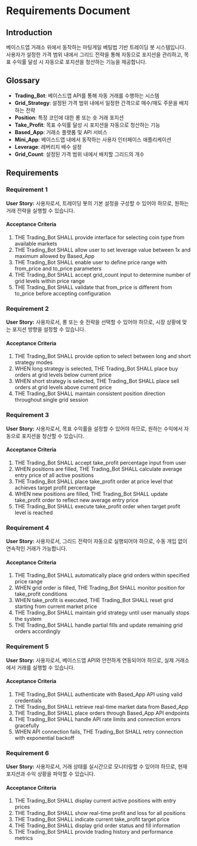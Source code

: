 # Requirements Document

## Introduction

베이스드앱 거래소 위에서 동작하는 마팅게일 베팅법 기반 트레이딩 봇 시스템입니다. 사용자가 설정한 가격 범위 내에서 그리드 전략을 통해 자동으로 포지션을 관리하고, 목표 수익률 달성 시 자동으로 포지션을 청산하는 기능을 제공합니다.

## Glossary

- **Trading_Bot**: 베이스드앱 API를 통해 자동 거래를 수행하는 시스템
- **Grid_Strategy**: 설정된 가격 범위 내에서 일정한 간격으로 매수/매도 주문을 배치하는 전략
- **Position**: 특정 코인에 대한 롱 또는 숏 거래 포지션
- **Take_Profit**: 목표 수익률 달성 시 포지션을 자동으로 청산하는 기능
- **Based_App**: 거래소 플랫폼 및 API 서비스
- **Mini_App**: 베이스드앱 내에서 동작하는 사용자 인터페이스 애플리케이션
- **Leverage**: 레버리지 배수 설정
- **Grid_Count**: 설정된 가격 범위 내에서 배치할 그리드의 개수

## Requirements

### Requirement 1

**User Story:** 사용자로서, 트레이딩 봇의 기본 설정을 구성할 수 있어야 하므로, 원하는 거래 전략을 실행할 수 있습니다.

#### Acceptance Criteria

1. THE Trading_Bot SHALL provide interface for selecting coin type from available markets
2. THE Trading_Bot SHALL allow user to set leverage value between 1x and maximum allowed by Based_App
3. THE Trading_Bot SHALL enable user to define price range with from_price and to_price parameters
4. THE Trading_Bot SHALL accept grid_count input to determine number of grid levels within price range
5. THE Trading_Bot SHALL validate that from_price is different from to_price before accepting configuration

### Requirement 2

**User Story:** 사용자로서, 롱 또는 숏 전략을 선택할 수 있어야 하므로, 시장 상황에 맞는 포지션 방향을 설정할 수 있습니다.

#### Acceptance Criteria

1. THE Trading_Bot SHALL provide option to select between long and short strategy modes
2. WHEN long strategy is selected, THE Trading_Bot SHALL place buy orders at grid levels below current price
3. WHEN short strategy is selected, THE Trading_Bot SHALL place sell orders at grid levels above current price
4. THE Trading_Bot SHALL maintain consistent position direction throughout single grid session

### Requirement 3

**User Story:** 사용자로서, 목표 수익률을 설정할 수 있어야 하므로, 원하는 수익에서 자동으로 포지션을 청산할 수 있습니다.

#### Acceptance Criteria

1. THE Trading_Bot SHALL accept take_profit percentage input from user
2. WHEN positions are filled, THE Trading_Bot SHALL calculate average entry price of all active positions
3. THE Trading_Bot SHALL place take_profit order at price level that achieves target profit percentage
4. WHEN new positions are filled, THE Trading_Bot SHALL update take_profit order to reflect new average entry price
5. THE Trading_Bot SHALL execute take_profit order when target profit level is reached

### Requirement 4

**User Story:** 사용자로서, 그리드 전략이 자동으로 실행되어야 하므로, 수동 개입 없이 연속적인 거래가 가능합니다.

#### Acceptance Criteria

1. THE Trading_Bot SHALL automatically place grid orders within specified price range
2. WHEN grid order is filled, THE Trading_Bot SHALL monitor position for take_profit conditions
3. WHEN take_profit is executed, THE Trading_Bot SHALL reset grid starting from current market price
4. THE Trading_Bot SHALL maintain grid strategy until user manually stops the system
5. THE Trading_Bot SHALL handle partial fills and update remaining grid orders accordingly

### Requirement 5

**User Story:** 사용자로서, 베이스드앱 API와 안전하게 연동되어야 하므로, 실제 거래소에서 거래를 실행할 수 있습니다.

#### Acceptance Criteria

1. THE Trading_Bot SHALL authenticate with Based_App API using valid credentials
2. THE Trading_Bot SHALL retrieve real-time market data from Based_App
3. THE Trading_Bot SHALL place orders through Based_App API endpoints
4. THE Trading_Bot SHALL handle API rate limits and connection errors gracefully
5. WHEN API connection fails, THE Trading_Bot SHALL retry connection with exponential backoff

### Requirement 6

**User Story:** 사용자로서, 거래 상태를 실시간으로 모니터링할 수 있어야 하므로, 현재 포지션과 수익 상황을 파악할 수 있습니다.

#### Acceptance Criteria

1. THE Trading_Bot SHALL display current active positions with entry prices
2. THE Trading_Bot SHALL show real-time profit and loss for all positions
3. THE Trading_Bot SHALL indicate current take_profit target price
4. THE Trading_Bot SHALL display grid order status and fill information
5. THE Trading_Bot SHALL provide trading history and performance metrics